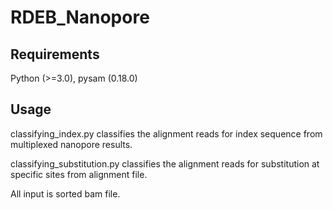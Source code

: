# RDEB_Nanopore

## Requirements

Python (>=3.0), pysam (0.18.0)

## Usage

classifying_index.py classifies the alignment reads for index sequence from multiplexed nanopore results.

classifying_substitution.py classifies the alignment reads for substitution at specific sites from alignment file.

All input is sorted bam file.

